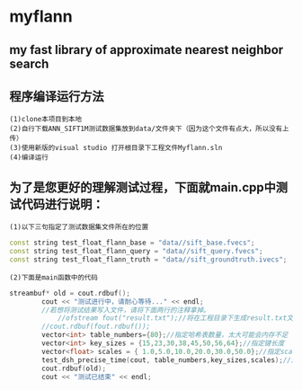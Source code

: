 # myflann
my fast library of  approximate nearest neighbor search
------------------------------------------------------------

程序编译运行方法
------------------------------------------------------------
    (1)clone本项目到本地
    (2)自行下载ANN_SIFT1M测试数据集放到data/文件夹下（因为这个文件有点大，所以没有上传）
    (3)使用新版的visual studio 打开根目录下工程文件Myflann.sln
    (4)编译运行
  
为了是您更好的理解测试过程，下面就main.cpp中测试代码进行说明：
--------------------------------------------------------------
    (1)以下三句指定了测试数据集文件所在的位置
```c++
const string test_float_flann_base = "data//sift_base.fvecs";
const string test_float_flann_query = "data//sift_query.fvecs";
const string test_float_flann_truth = "data//sift_groundtruth.ivecs";
```
    (2)下面是main函数中的代码
```c++
streambuf* old = cout.rdbuf();
		cout << "测试进行中，请耐心等待..." << endl;
		//若想将测试结果写入文件，请将下面两行的注释拿掉。
	        //ofstream fout("result.txt");//将在工程目录下生成result.txt文件
		//cout.rdbuf(fout.rdbuf());
		vector<int> table_numbers={80};//指定哈希表数量，太大可能会内存不足
		vector<int> key_sizes = {15,23,30,38,45,50,56,64};//指定键长度
		vector<float> scales = { 1.0,5.0,10.0,20.0,30.0,50.0};//指定scales
		test_dsh_precise_time(cout, table_numbers,key_sizes,scales);//测试dsh有效率
		cout.rdbuf(old);
		cout << "测试已结束" << endl;
```

